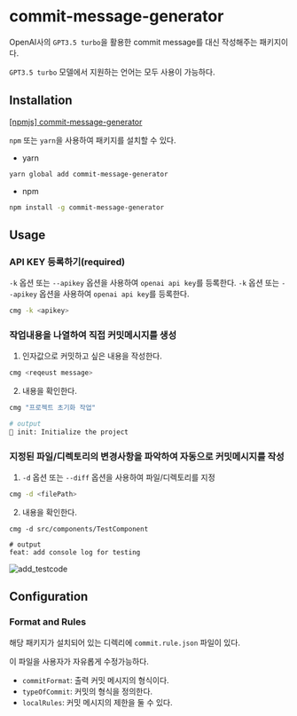 # commit-message-generator

OpenAI사의 `GPT3.5 turbo`을 활용한 commit message를 대신 작성해주는 패키지이다.

`GPT3.5 turbo` 모델에서 지원하는 언어는 모두 사용이 가능하다.

## Installation

[[npmjs] commit-message-generator](https://www.npmjs.com/package/commit-message-generator)

`npm` 또는 `yarn`을 사용하여 패키지를 설치할 수 있다.

- yarn

```bash
yarn global add commit-message-generator
```

- npm

```bash
npm install -g commit-message-generator
```

## Usage

### **API KEY 등록하기(required)**

`-k` 옵션 또는 `--apikey` 옵션을 사용하여 `openai api key`를 등록한다.
`-k` 옵션 또는 `--apikey` 옵션을 사용하여 `openai api key`를 등록한다.

```bash
cmg -k <apikey>
```

### 작업내용을 나열하여 직접 커밋메시지를 생성

1. 인자값으로 커밋하고 싶은 내용을 작성한다.

```bash
cmg <reqeust message>
```

2. 내용을 확인한다.

```bash
cmg "프로젝트 초기화 작업"

# output
🎉 init: Initialize the project
```

### 지정된 파일/디렉토리의 변경사항을 파악하여 자동으로 커밋메시지를 작성

1. `-d` 옵션 또는 `--diff` 옵션을 사용하여 파일/디렉토리를 지정

```bash
cmg -d <filePath>
```

2. 내용을 확인한다.

```
cmg -d src/components/TestComponent

# output
feat: add console log for testing
```

![add_testcode](https://user-images.githubusercontent.com/64972038/233854228-064bcef6-0676-4bbb-8403-90eb26b67399.png)

## Configuration

### Format and Rules

해당 패키지가 설치되어 있는 디렉리에 `commit.rule.json` 파일이 있다.

이 파일을 사용자가 자유롭게 수정가능하다.

- `commitFormat`: 출력 커밋 메시지의 형식이다.
- `typeOfCommit`: 커밋의 형식을 정의한다.
- `localRules`: 커밋 메시지의 제한을 둘 수 있다.
